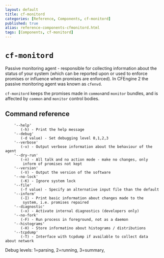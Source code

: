 ```yaml
---
layout: default
title: cf-monitord
categories: [Reference, Components, cf-monitord]
published: true
alias: reference-components-cfmonitord.html
tags: [Components, cf-monitord]
---
```


# `cf-monitord`

Passive monitoring agent - responsible for collecting information
about the status of your system (which can be reported upon or used
to enforce promises or influence when promises are enforced). In
CFEngine 2 the passive monitoring agent was known as `cfenvd`.

`cf-monitord` keeps the promises made in
`common`and `monitor` bundles, and is affected by 
`common` and `monitor` control bodies.


## Command reference

        '--help'
           (-h) - Print the help message
        '--debug'
           (-d value) - Set debugging level 0,1,2,3
        '--verbose'
           (-v) - Output verbose information about the behaviour of the agent
        '--dry-run'
           (-n) - All talk and no action mode - make no changes, only
            inform of promises not kept
        '--version'
           (-V) - Output the version of the software
        '--no-lock'
           (-K) - Ignore system lock
        '--file'
           (-f value) - Specify an alternative input file than the default
        '--inform'
           (-I) - Print basic information about changes made to the
            system, i.e. promises repaired
        '--diagnostic'
           (-x) - Activate internal diagnostics (developers only)
        '--no-fork'
           (-F) - Run process in foreground, not as a daemon
        '--histograms'
           (-H) - Store informatino about histograms / distributions
        '--tcpdump'
           (-T) - Interface with tcpdump if available to collect data about network

Debug levels: 1=parsing, 2=running, 3=summary,

